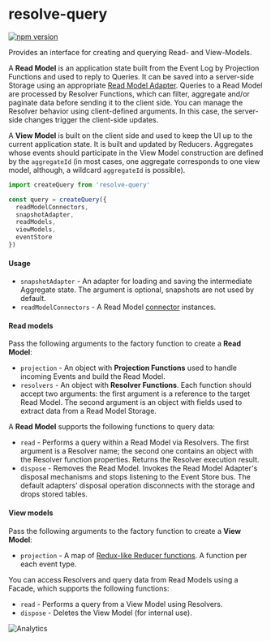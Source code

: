# **resolve-query**
[![npm version](https://badge.fury.io/js/resolve-query.svg)](https://badge.fury.io/js/resolve-query)

Provides an interface for creating and querying Read- and View-Models.

A **Read Model** is an application state built from the Event Log by Projection Functions and used to reply to Queries. It can be saved into a server-side Storage using an appropriate [Read Model Adapter](../../adapters/readmodel-adapters). Queries to a Read Model are processed by Resolver Functions, which can filter, aggregate and/or paginate data before sending it to the client side. You can manage the Resolver behavior using client-defined arguments.  In this case, the server-side changes trigger the client-side updates.

A **View Model** is built on the client side and used to keep the UI up to the current application state. It is built and updated by Reducers. Aggregates whose events should participate in the View Model construction are defined by the `aggregateId` (in most cases, one aggregate corresponds to one view model, although, a wildcard `aggregateId` is possible).


```js
import createQuery from 'resolve-query'

const query = createQuery({
  readModelConnectors,
  snapshotAdapter,
  readModels,
  viewModels,
  eventStore
})
```

#### Usage
* `snapshotAdapter` - An adapter for loading and saving the intermediate Aggregate state. The argument is optional, snapshots are not used by default.
* `readModelConnectors` - A Read Model [connector](../../adapters/readmodel-adapters) instances.

#### Read models

Pass the following arguments to the factory function to create a **Read Model**:
* `projection` - An object with **Projection Functions** used to handle incoming Events and build the Read Model.
* `resolvers` - An object with **Resolver Functions**. Each function should accept two arguments: the first argument is a reference to the target Read Model. The second argument is an object with fields used to extract data from a Read Model Storage.

A **Read Model** supports the following functions to query data:
* `read` - Performs a query within a Read Model via Resolvers. The first argument is a Resolver name; the second one contains an object with the Resolver function properties. Returns the Resolver execution result.
* `dispose` - Removes the Read Model. Invokes the Read Model Adapter's disposal mechanisms and stops listening to the Event Store bus. The default adapters' disposal operation disconnects with the storage and drops stored tables.

#### View models

Pass the following arguments to the factory function to create a **View Model**:
* `projection` - A map of [Redux-like Reducer functions](https://redux.js.org/docs/basics/Reducers.html). A function per each event type.

You can access Resolvers and query data from Read Models using a Facade, which supports the following functions:
* `read` - Performs a query from a View Model using Resolvers.
* `dispose` - Deletes the View Model (for internal use).

![Analytics](https://ga-beacon.appspot.com/UA-118635726-1/packages-resolve-query-readme?pixel)
